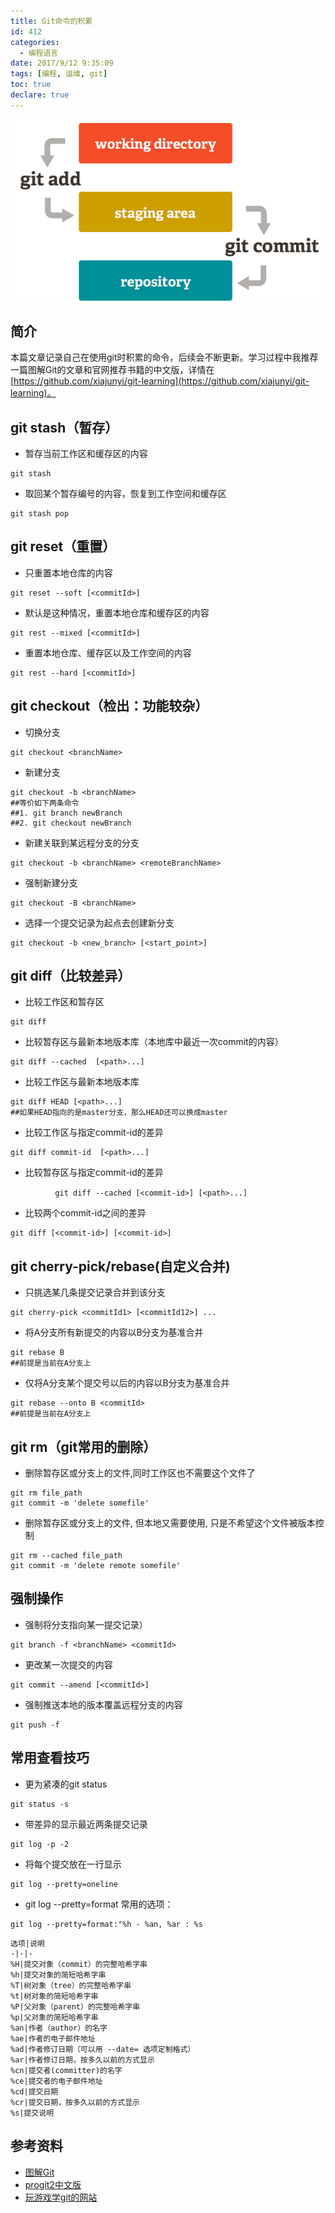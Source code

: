 ```yaml
---
title: Git命令的积累
id: 412
categories:
  - 编程语言
date: 2017/9/12 9:35:09     
tags: [编程, 运维, git]
toc: true
declare: true
---
```


![img](/img/xjy/p51000.png)<br/>
## 简介
本篇文章记录自己在使用git时积累的命令，后续会不断更新。学习过程中我推荐一篇图解Git的文章和官网推荐书籍的中文版，详情在[https://github.com/xiajunyi/git-learning](https://github.com/xiajunyi/git-learning)。

<!--more-->


## git stash（暂存）
+ 暂存当前工作区和缓存区的内容
``` shell
git stash
```

+ 取回某个暂存编号的内容，恢复到工作空间和缓存区
``` shell
git stash pop
```

## git reset（重置）
+ 只重置本地仓库的内容
``` shell
git reset --soft [<commitId>]
```

+ 默认是这种情况，重置本地仓库和缓存区的内容
``` shell
git rest --mixed [<commitId>]
```

+ 重置本地仓库、缓存区以及工作空间的内容
``` shell
git rest --hard [<commitId>]
```

## git checkout（检出：功能较杂）
+ 切换分支
``` shell
git checkout <branchName>
```

+ 新建分支
``` shell
git checkout -b <branchName>
##等价如下两条命令
##1. git branch newBranch 
##2. git checkout newBranch
```
+ 新建关联到某远程分支的分支
``` shell
git checkout -b <branchName> <remoteBranchName> 
```

+ 强制新建分支
``` shell
git checkout -B <branchName>
```

+ 选择一个提交记录为起点去创建新分支
``` shell
git checkout -b <new_branch> [<start_point>]
```
## git diff（比较差异）
+ 比较工作区和暂存区
``` shell
git diff
```
+ 比较暂存区与最新本地版本库（本地库中最近一次commit的内容）
``` shell
git diff --cached  [<path>...] 
```

+ 比较工作区与最新本地版本库
``` shell
git diff HEAD [<path>...] 
##如果HEAD指向的是master分支，那么HEAD还可以换成master
```
+ 比较工作区与指定commit-id的差异
``` shell
git diff commit-id  [<path>...] 
```
+ 比较暂存区与指定commit-id的差异
``` shell
　　　　　　git diff --cached [<commit-id>] [<path>...] 
```
+ 比较两个commit-id之间的差异
``` shell
git diff [<commit-id>] [<commit-id>]
```

## git cherry-pick/rebase(自定义合并)
+ 只挑选某几条提交记录合并到该分支
``` shell
git cherry-pick <commitId1> [<commitId12>] ...
```
+ 将A分支所有新提交的内容以B分支为基准合并
``` shell
git rebase B
##前提是当前在A分支上
```

+ 仅将A分支某个提交号以后的内容以B分支为基准合并
``` shell
git rebase --onto B <commitId>
##前提是当前在A分支上
```

## git rm（git常用的删除）
+ 删除暂存区或分支上的文件,同时工作区也不需要这个文件了
``` shell
git rm file_path
git commit -m 'delete somefile'
```

+ 删除暂存区或分支上的文件, 但本地又需要使用, 只是不希望这个文件被版本控制
``` shell
git rm --cached file_path
git commit -m 'delete remote somefile'
```

## 强制操作
+ 强制将分支指向某一提交记录）
``` shell
git branch -f <branchName> <commitId>
```

+ 更改某一次提交的内容
``` shell
git commit --amend [<commitId>]
```

+ 强制推送本地的版本覆盖远程分支的内容
``` shell
git push -f 
```

## 常用查看技巧
+ 更为紧凑的git status
``` shell
git status -s
```

+ 带差异的显示最近两条提交记录
``` shell
git log -p -2
```

+ 将每个提交放在一行显示
``` shell
git log --pretty=oneline 
```
+ git log --pretty=format 常用的选项：
``` shell
git log --pretty=format:"%h - %an, %ar : %s
```
```
选项|说明
-|-|-
%H|提交对象（commit）的完整哈希字串 
%h|提交对象的简短哈希字串 
%T|树对象（tree）的完整哈希字串 
%t|树对象的简短哈希字串 
%P|父对象（parent）的完整哈希字串 
%p|父对象的简短哈希字串 
%an|作者（author）的名字 
%ae|作者的电子邮件地址 
%ad|作者修订日期（可以用 --date= 选项定制格式） 
%ar|作者修订日期，按多久以前的方式显示 
%cn|提交者(committer)的名字 
%ce|提交者的电子邮件地址 
%cd|提交日期 
%cr|提交日期，按多久以前的方式显示 
%s|提交说明 
```

## 参考资料
+ [图解Git](https://marklodato.github.io/visual-git-guide/index-zh-cn.html)
+ [progit2中文版](https://git-scm.com/book/zh/v2)
+ [玩游戏学git的网站](https://learngitbranching.js.org/)